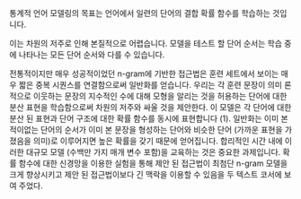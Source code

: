 통계적 언어 모델링의 목표는 언어에서 일련의 단어의 결합 확률 함수를 학습하는 것입니다.

이는 차원의 저주로 인해 본질적으로 어렵습니다. 
모델을 테스트 할 단어 순서는 학습 중에 나타나는 모든 단어 순서와 다를 수 있습니다.

전통적이지만 매우 성공적이었던 n-gram에 기반한 접근법은 훈련 세트에서 보이는 매우 짧은 중복 시퀀스를 연결함으로써 일반화를 얻습니다. 
우리는 각 훈련 문장이 의미 론적으로 이웃하는 문장의 지수적인 수에 대해 모형을 알리는 것을 허용하는 단어에 대한 분산 표현을 학습함으로써 차원의 저주와 싸울 것을 제안한다. 
이 모델은 각 단어에 대한 분산 된 표현과 단어 구조에 대한 확률 함수를 동시에 표현합니다 (1). 일반화는 이미 본 적이없는 단어의 순서가 이미 본 문장을 형성하는 단어와 비슷한 단어 (가까운 표현을 가졌음을 의미)로 이루어지면 높은 확률을 갖기 때문에 얻어집니다. 합리적인 시간 내에 이러한 대규모 모델 (수백만 가지 매개 변수 포함)을 교육하는 것은 중요한 과제입니다. 확률 함수에 대한 신경망을 이용한 실험을 통해 제안 된 접근법이 최첨단 n-gram 모델을 크게 향상시키고 제안 된 접근법이보다 긴 맥락을 이용할 수 있음을 두 텍스트 코서에 보여 주었다.
